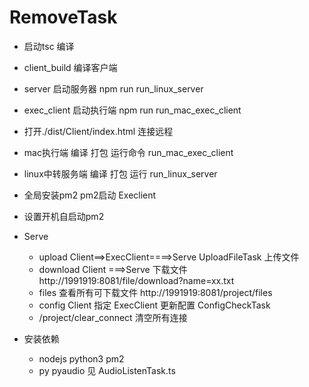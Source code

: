 # RemoveTask


* 启动tsc 编译
* client_build 编译客户端
* server 启动服务器 npm run run_linux_server
* exec_client 启动执行端 npm run run_mac_exec_client
* 打开./dist/Client/index.html 连接远程
* mac执行端 编译 打包 运行命令 run_mac_exec_client
* linux中转服务端 编译 打包 运行 run_linux_server

* 全局安装pm2  pm2启动 Execlient
* 设置开机自启动pm2

* Serve

  * upload   Client==>ExecClient====>Serve  UploadFileTask 上传文件
  * download  Client ===>Serve 下载文件  http://1991919:8081/file/download?name=xx.txt
  * files 查看所有可下载文件 http://1991919:8081/project/files
  * config  Client 指定 ExecClient 更新配置  ConfigCheckTask
  * /project/clear_connect  清空所有连接

* 安装依赖
  * nodejs python3 pm2
  * py pyaudio 见 AudioListenTask.ts